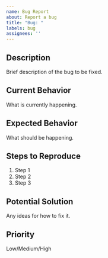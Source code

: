 ```yaml
---
name: Bug Report
about: Report a bug
title: "Bug: "
labels: bug
assignees: ''
---
```


## Description
Brief description of the bug to be fixed.

## Current Behavior
What is currently happening.

## Expected Behavior
What should be happening.

## Steps to Reproduce
1. Step 1
2. Step 2
3. Step 3

## Potential Solution
Any ideas for how to fix it.

## Priority
Low/Medium/High
